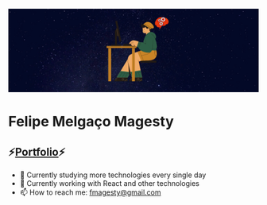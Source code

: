 <p align="center">
  <img src="https://github.com/fmagesty/fmagesty/blob/main/banner.png">
</p>

# Felipe Melgaço Magesty

## ⚡[Portfolio](https://fmagesty.github.io/fmagesty/)⚡

- 🔭 Currently studying more technologies every single day
- 🌱 Currently working with React and other technologies
- 📫 How to reach me: fmagesty@gmail.com

<!--
**fmagesty/fmagesty** is a ✨ _special_ ✨ repository because its `README.md` (this file) appears on your GitHub profile.

Here are some ideas to get you started:

- 🔭 I’m currently working on ...
- 🌱 I’m currently learning ...
- 👯 I’m looking to collaborate on ...
- 🤔 I’m looking for help with ...
- 💬 Ask me about ...
- 📫 How to reach me: ...
- 😄 Pronouns: ...
- ⚡ Fun fact: ...
-->
